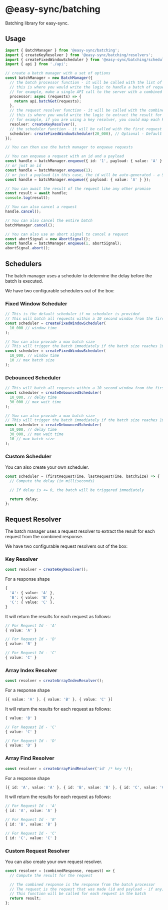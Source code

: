 # @easy-sync/batching

Batching library for easy-sync.

## Usage

```ts
import { BatchManager } from '@easy-sync/batching';
import { createKeyResolver } from '@easy-sync/batching/resolvers';
import { createFixedWindowScheduler } from '@easy-sync/batching/schedulers';
import { api } from './api';

// create a batch manager with a set of options
const batchManager = new BatchManager({
  // the batch processor function - it will be called with the list of requests
  // this is where you would write the logic to handle a batch of requests
  // for example, make a single API call to the server with a combined payload of all the batched requests
  processor: async (requests) => {
    return api.batchGet(requests);
  },
  // the request resolver function - it will be called with the combined response and the requests that were batched together
  // this is where you would write the logic to extract the result for each request from the combined response
  // for example, if you are using a key resolver, you could map each key -> value pair in the combined response to the request that made that call where key = id of the request
  resolver: createKeyResolver(),
  // the scheduler function - it will be called with the first request time, the last request time, and the number of requests in the batch
  scheduler: createFixedWindowScheduler(20_000), // Optional - Default - 10 seconds fixed window scheduler
});

// You can then use the batch manager to enqueue requests

// You can enqueue a request with an id and a payload
const handle = batchManager.enqueue({ id: '1', payload: { value: 'A' } });
// or just an id
const handle = batchManager.enqueue(1);
// or just a payload (in this case, the id will be auto-generated - a Symbol)
const handle = batchManager.enqueue({ payload: { value: 'A' } });

// You can await the result of the request like any other promise
const result = await handle;
console.log(result);

// You can also cancel a request
handle.cancel();

// You can also cancel the entire batch
batchManager.cancel();

// You can also use an abort signal to cancel a request
const abortSignal = new AbortSignal();
const handle = batchManager.enqueue(1, abortSignal);
abortSignal.abort();
```

## Schedulers

The batch manager uses a scheduler to determine the delay before the batch is executed.

We have two configurable schedulers out of the box:

### Fixed Window Scheduler

```ts
// This is the default scheduler if no scheduler is provided
// This will batch all requests within a 10 second window from the first request
const scheduler = createFixedWindowScheduler(
  10_000 // window time
); 

// You can also provide a max batch size
// This will trigger the batch immediately if the batch size reaches 10 even if the 10 seconds window has not passed
const scheduler = createFixedWindowScheduler(
  10_000, // window time
  10 // max batch size
); 
```

### Debounced Scheduler

```ts
// This will batch all requests within a 10 second window from the first request, but will not wait beyond 30 seconds after the first request
const scheduler = createDebouncedScheduler(
  10_000, // delay time
  30_000 // max wait time
);

// You can also provide a max batch size
// This will trigger the batch immediately if the batch size reaches 10
const scheduler = createDebouncedScheduler(
  10_000, // delay time
  30_000, // max wait time
  10 // max batch size
); 
```

### Custom Scheduler

You can also create your own scheduler.

```ts
const scheduler = (firstRequestTime, lastRequestTime, batchSize) => {
  // Compute the delay (in milliseconds)

  // If delay is <= 0, the batch will be triggered immediately

  return delay;
};
```

## Request Resolver

The batch manager uses a request resolver to extract the result for each request from the combined response.

We have two configurable request resolvers out of the box:

### Key Resolver

```ts
const resolver = createKeyResolver();
```

For a response shape

```ts
{
  'A': { value: 'A' },
  'B': { value: 'B' },
  'C': { value: 'C' },
}
```

It will return the results for each request as follows:

```ts
// For Request Id - 'A'
{ value: 'A' }

// For Request Id - 'B'
{ value: 'B' }

// For Request Id - 'C'
{ value: 'C' }
```

### Array Index Resolver

```ts
const resolver = createArrayIndexResolver();
```

For a response shape

```ts
[{ value: 'A' }, { value: 'B' }, { value: 'C' }]
```

It will return the results for each request as follows:

```ts
{ value: 'B' }

// For Request Id - 'C'
{ value: 'C' }

// For Request Id - 'D'
{ value: 'D' }
```

### Array Find Resolver

```ts
const resolver = createArrayFindResolver('id' /* key */);
```

For a response shape

```ts
[{ id: 'A', value: 'A' }, { id: 'B', value: 'B' }, { id: 'C', value: 'C' }]
```

It will return the results for each request as follows:

```ts
// For Request Id - 'A'
{ id: 'A', value: 'A' }

// For Request Id - 'B'
{ id: 'B', value: 'B' }

// For Request Id - 'C'
{ id: 'C', value: 'C' }
```

### Custom Request Resolver

You can also create your own request resolver.

```ts
const resolver = (combinedResponse, request) => {
  // Compute the result for the request

  // The combined response is the response from the batch processor
  // The request is the request that was made (id and payload - if any)
  // This function will be called for each request in the batch
  return result;
};
```